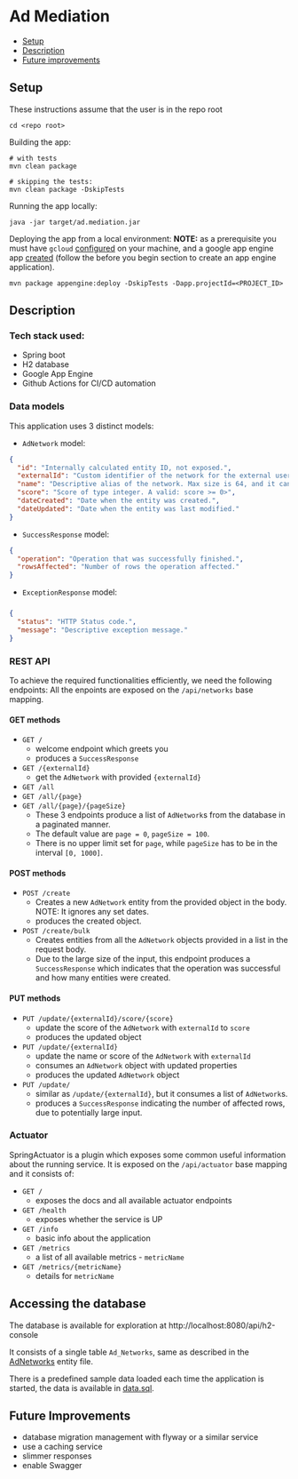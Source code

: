 # Ad Mediation 

- [Setup](#setup)
- [Description](#description)
- [Future improvements](#future-improvements)
## Setup

These instructions assume that the user is in the repo root
```shell script
cd <repo root>
```

Building the app:
```shell script
# with tests
mvn clean package

# skipping the tests:
mvn clean package -DskipTests
```

Running the app locally:
```shell script
java -jar target/ad.mediation.jar
```

Deploying the app from a local environment:
**NOTE:** as a prerequisite you must have `gcloud` [configured](https://cloud.google.com/sdk/docs) on your machine, and a google app engine app [created](https://cloud.google.com/appengine/docs/flexible/java/quickstart) (follow the before you begin section to create an app engine application).
```shell script
mvn package appengine:deploy -DskipTests -Dapp.projectId=<PROJECT_ID>
```

## Description

### Tech stack used:
- Spring boot
- H2 database
- Google App Engine
- Github Actions for CI/CD automation

### Data models
This application uses 3 distinct models:
- `AdNetwork` model:
```json
{
  "id": "Internally calculated entity ID, not exposed.",
  "externalId": "Custom identifier of the network for the external user. Max size is 64, and it cannot be an empty string.",
  "name": "Descriptive alias of the network. Max size is 64, and it cannot be an empty string.",
  "score": "Score of type integer. A valid: score >= 0>",
  "dateCreated": "Date when the entity was created.",
  "dateUpdated": "Date when the entity was last modified."
}
```
- `SuccessResponse` model:
```json
{
  "operation": "Operation that was successfully finished.",
  "rowsAffected": "Number of rows the operation affected."
}
```
- `ExceptionResponse` model:
### 
```json
{
  "status": "HTTP Status code.",
  "message": "Descriptive exception message."
}
```
### REST API
To achieve the required functionalities efficiently, we need the following endpoints:
All the enpoints are exposed on the `/api/networks` base mapping.

#### GET methods
- `GET /`
    - welcome endpoint which greets you
    - produces a `SuccessResponse`
- `GET /{externalId}`
    - get the `AdNetwork` with provided `{externalId}`
- `GET /all`
- `GET /all/{page}`
- `GET /all/{page}/{pageSize}`
    - These 3 endpoints produce a list of `AdNetwork`s from the database in a paginated manner. 
    - The default value are `page = 0`, `pageSize = 100`. 
    - There is no upper limit set for `page`, while `pageSize` has to be in the interval `[0, 1000]`.

#### POST methods
- `POST /create`
    - Creates a new `AdNetwork` entity from the provided object in the body. NOTE: It ignores any set dates.
    - produces the created object.
- `POST /create/bulk`
    - Creates entities from all the `AdNetwork` objects provided in a list in the request body.      
    - Due to the large size of the input, this endpoint produces a `SuccessResponse` which indicates that the operation was successful and how many entities were created.
    
#### PUT methods
- `PUT /update/{externalId}/score/{score}`
    - update the score of the `AdNetwork` with `externalId` to `score`
    - produces the updated object
- `PUT /update/{externalId}`
    - update the name or score of the `AdNetwork` with `externalId`
    - consumes an `AdNetwork` object with updated properties
    - produces the updated `AdNetwork` object
- `PUT /update/`
    - similar as `/update/{externalId}`, but it consumes a list of `AdNetwork`s.
    - produces a `SuccessResponse` indicating the number of affected rows, due to potentially large input.

### Actuator
SpringActuator is a plugin which exposes some common useful information about the running service. It is exposed on the `/api/actuator` base mapping and it consists of: 
- `GET /`
    - exposes the docs and all available actuator endpoints
- `GET /health`
    - exposes whether the service is UP
- `GET /info`
    - basic info about the application
- `GET /metrics`
    - a list of all available metrics - `metricName`
- `GET /metrics/{metricName}`
    - details for `metricName`

## Accessing the database
The database is available for exploration at http://localhost:8080/api/h2-console

It consists of a single table `Ad_Networks`, same as described in the [AdNetworks](src/main/java/com/demo/ad/mediation/models/entity/AdNetwork.java) entity file.

There is a predefined sample data loaded each time the application is started, the data is available in [data.sql](src/main/resources/data.sql).

## Future Improvements

- database migration management with flyway or a similar service
- use a caching service
- slimmer responses
- enable Swagger
